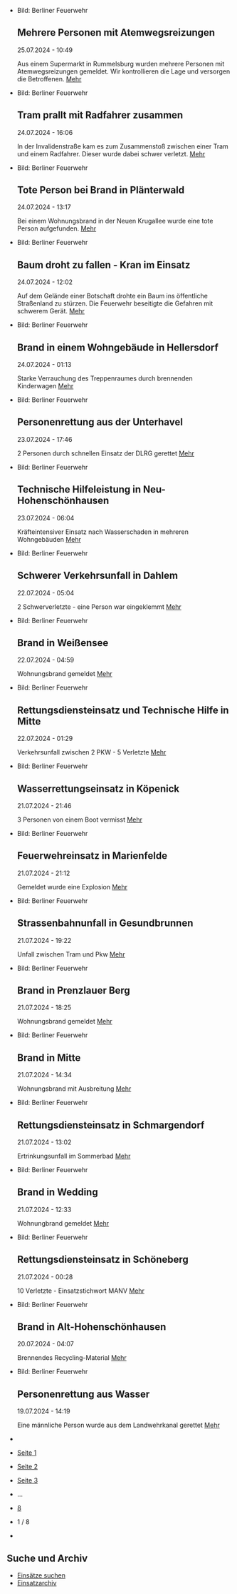 * Bild: Berliner Feuerwehr

  Mehrere Personen mit Atemwegsreizungen
  ----------

   25.07.2024 - 10:49

   Aus einem Supermarkt in Rummelsburg wurden mehrere Personen mit Atemwegsreizungen gemeldet. Wir kontrollieren die Lage und versorgen die Betroffenen.
  [Mehr](https://www.berliner-feuerwehr.de/aktuelles/einsaetze/mehrere-personen-mit-atemwegsreizungen-4552/)

* Bild: Berliner Feuerwehr

  Tram prallt mit Radfahrer zusammen
  ----------

   24.07.2024 - 16:06

   In der Invalidenstraße kam es zum Zusammenstoß zwischen einer Tram und einem Radfahrer. Dieser wurde dabei schwer verletzt.
  [Mehr](https://www.berliner-feuerwehr.de/aktuelles/einsaetze/tram-prallt-mit-radfahrer-zusammen-4551/)

* Bild: Berliner Feuerwehr

  Tote Person bei Brand in Plänterwald
  ----------

   24.07.2024 - 13:17

   Bei einem Wohnungsbrand in der Neuen Krugallee wurde eine tote Person aufgefunden.
  [Mehr](https://www.berliner-feuerwehr.de/aktuelles/einsaetze/tote-person-bei-brand-in-plaenterwald-4549/)

* Bild: Berliner Feuerwehr

  Baum droht zu fallen - Kran im Einsatz
  ----------

   24.07.2024 - 12:02

   Auf dem Gelände einer Botschaft drohte ein Baum ins öffentliche Straßenland zu stürzen. Die Feuerwehr beseitigte die Gefahren mit schwerem Gerät.
  [Mehr](https://www.berliner-feuerwehr.de/aktuelles/einsaetze/baum-droht-zu-fallen-kran-im-einsatz-4550/)

* Bild: Berliner Feuerwehr

  Brand in einem Wohngebäude in Hellersdorf
  ----------

   24.07.2024 - 01:13

   Starke Verrauchung des Treppenraumes durch brennenden Kinderwagen
  [Mehr](https://www.berliner-feuerwehr.de/aktuelles/einsaetze/brand-in-einem-wohngebaeude-in-hellersdorf-4548/)

* Bild: Berliner Feuerwehr

  Personenrettung aus der Unterhavel
  ----------

   23.07.2024 - 17:46

   2 Personen durch schnellen Einsatz der DLRG gerettet
  [Mehr](https://www.berliner-feuerwehr.de/aktuelles/einsaetze/personenrettung-aus-der-unterhavel-4547/)

* Bild: Berliner Feuerwehr

  Technische Hilfeleistung in Neu-Hohenschönhausen
  ----------

   23.07.2024 - 06:04

   Kräfteintensiver Einsatz nach Wasserschaden in mehreren Wohngebäuden
  [Mehr](https://www.berliner-feuerwehr.de/aktuelles/einsaetze/technische-hilfeleistung-in-neu-hohenschoenhausen-4546/)

* Bild: Berliner Feuerwehr

  Schwerer Verkehrsunfall in Dahlem
  ----------

   22.07.2024 - 05:04

   2 Schwerverletzte - eine Person war eingeklemmt
  [Mehr](https://www.berliner-feuerwehr.de/aktuelles/einsaetze/schwerer-verkehrsunfall-in-dahlem-4545/)

* Bild: Berliner Feuerwehr

  Brand in Weißensee
  ----------

   22.07.2024 - 04:59

   Wohnungsbrand gemeldet
  [Mehr](https://www.berliner-feuerwehr.de/aktuelles/einsaetze/brand-in-weissensee-6-4544/)

* Bild: Berliner Feuerwehr

  Rettungsdiensteinsatz und Technische Hilfe in Mitte
  ----------

   22.07.2024 - 01:29

   Verkehrsunfall zwischen 2 PKW - 5 Verletzte
  [Mehr](https://www.berliner-feuerwehr.de/aktuelles/einsaetze/rettungsdiensteinsatz-und-technische-hilfe-in-mitte-4543/)

* Bild: Berliner Feuerwehr

  Wasserrettungseinsatz in Köpenick
  ----------

   21.07.2024 - 21:46

   3 Personen von einem Boot vermisst
  [Mehr](https://www.berliner-feuerwehr.de/aktuelles/einsaetze/wasserrettungseinsatz-in-koepenick-4542/)

* Bild: Berliner Feuerwehr

  Feuerwehreinsatz in Marienfelde
  ----------

   21.07.2024 - 21:12

   Gemeldet wurde eine Explosion
  [Mehr](https://www.berliner-feuerwehr.de/aktuelles/einsaetze/feuerwehreinsatz-in-marienfelde-4541/)

* Bild: Berliner Feuerwehr

  Strassenbahnunfall in Gesundbrunnen
  ----------

   21.07.2024 - 19:22

   Unfall zwischen Tram und Pkw
  [Mehr](https://www.berliner-feuerwehr.de/aktuelles/einsaetze/strassenbahnunfall-in-gesundbrunnen-4540/)

* Bild: Berliner Feuerwehr

  Brand in Prenzlauer Berg
  ----------

   21.07.2024 - 18:25

   Wohnungsbrand gemeldet
  [Mehr](https://www.berliner-feuerwehr.de/aktuelles/einsaetze/brand-in-prenzlauer-berg-6-4539/)

* Bild: Berliner Feuerwehr

  Brand in Mitte
  ----------

   21.07.2024 - 14:34

   Wohnungsbrand mit Ausbreitung
  [Mehr](https://www.berliner-feuerwehr.de/aktuelles/einsaetze/brand-in-mitte-9-4538/)

* Bild: Berliner Feuerwehr

  Rettungsdiensteinsatz in Schmargendorf
  ----------

   21.07.2024 - 13:02

   Ertrinkungsunfall im Sommerbad
  [Mehr](https://www.berliner-feuerwehr.de/aktuelles/einsaetze/rettungsdiensteinsatz-in-schmargendorf-4537/)

* Bild: Berliner Feuerwehr

  Brand in Wedding
  ----------

   21.07.2024 - 12:33

   Wohnungbrand gemeldet
  [Mehr](https://www.berliner-feuerwehr.de/aktuelles/einsaetze/brand-in-wedding-4-4536/)

* Bild: Berliner Feuerwehr

  Rettungsdiensteinsatz in Schöneberg
  ----------

   21.07.2024 - 00:28

   10 Verletzte - Einsatzstichwort MANV
  [Mehr](https://www.berliner-feuerwehr.de/aktuelles/einsaetze/rettungsdiensteinsatz-in-schoeneberg-4535/)

* Bild: Berliner Feuerwehr

  Brand in Alt-Hohenschönhausen
  ----------

   20.07.2024 - 04:07

   Brennendes Recycling-Material
  [Mehr](https://www.berliner-feuerwehr.de/aktuelles/einsaetze/brand-in-alt-hohenschoenhausen-2-4534/)

* Bild: Berliner Feuerwehr

  Personenrettung aus Wasser
  ----------

   19.07.2024 - 14:19

   Eine männliche Person wurde aus dem Landwehrkanal gerettet
  [Mehr](https://www.berliner-feuerwehr.de/aktuelles/einsaetze/personenrettung-aus-wasser-4533/)

* []()
* [Seite 1](https://www.berliner-feuerwehr.de/aktuelles/einsaetze/1/)
* [Seite 2](https://www.berliner-feuerwehr.de/aktuelles/einsaetze/2/)
* [Seite 3](https://www.berliner-feuerwehr.de/aktuelles/einsaetze/3/)
* …
* [8](https://www.berliner-feuerwehr.de/aktuelles/einsaetze/8/)
* 1 / 8
* [](https://www.berliner-feuerwehr.de/aktuelles/einsaetze/2/)

Suche und Archiv
----------

* [Einsätze suchen](https://www.berliner-feuerwehr.de/aktuelles/einsaetze/einsatzsuche/)
* [Einsatzarchiv](https://www.berliner-feuerwehr.de/aktuelles/einsaetze/einsatzarchiv/)
